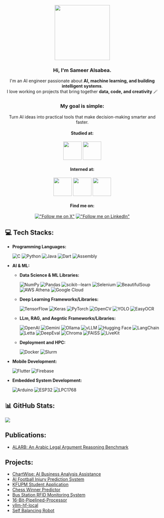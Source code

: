 <div align="center">
  <img src="https://github.com/user-attachments/assets/e14e315b-efe4-4b16-9e14-30844fe40ff7" height="180"/>
  
  ### Hi, I'm Sameer Alsabea.
  I'm an AI engineer passionate about **AI, machine learning, and building intelligent systems**.  
  I love working on projects that bring together **data, code, and creativity** 🪄

  ### My goal is simple: 
  Turn AI ideas into practical tools that make decision-making smarter and faster.

  #### Studied at:
  <p>
    <img src="https://github.com/user-attachments/assets/ebfbe143-abfb-4376-aa19-728ab65b137a" height="60" />
    <img src="https://github.com/user-attachments/assets/2e89722d-9349-4aa9-845d-534393a4d5df" height="60" />
  <p />

  #### Interned at:
  <p>
    <img src="https://github.com/user-attachments/assets/40a507c2-c867-4b42-905e-fcc39d838985" height="60" />
    <img src="https://github.com/user-attachments/assets/2e89722d-9349-4aa9-845d-534393a4d5df" height="60" />
    <img src="https://github.com/user-attachments/assets/d86a9976-34a5-4de2-a6a7-5ba132721c79" height="60" />
  <p />
  
  #### Find me on: 
  [!["Follow me on X"](https://img.shields.io/twitter/follow/pr_Mais?label=Follow%20me)](https://x.com/Sameer_Alsabea) [!["Follow me on LinkedIn"](https://img.shields.io/badge/LinkedIn-blue?style=flat&logo=linkedin&labelColor=blue)](https://www.linkedin.com/in/sameer-alsabea-610291239/)
  
</div>
  
## :computer: Tech Stacks:

- **Programming Languages:**

  ![C](https://img.shields.io/badge/C-00599C?style=flat&logo=c&logoColor=white)
  ![Python](https://img.shields.io/badge/Python-3776AB?style=flat&logo=python&logoColor=white)
  ![Java](https://img.shields.io/badge/Java-ED8B00?style=flat&logo=openjdk&logoColor=white)
  ![Dart](https://img.shields.io/badge/Dart-0175C2?style=flat&logo=dart&logoColor=white)
  ![Assembly](https://img.shields.io/badge/Assembly-6E4C13?style=flat&logo=protocols.io&logoColor=white)

- **AI & ML:**

  - **Data Science & ML Libraries:**
  
    ![NumPy](https://img.shields.io/badge/NumPy-013243?style=flat&logo=numpy&logoColor=white)  ![Pandas](https://img.shields.io/badge/Pandas-150458?style=flat&logo=pandas&logoColor=white)  ![scikit--learn](https://img.shields.io/badge/scikit--learn-F7931E?style=flat&logo=scikitlearn&logoColor=white)  ![Selenium](https://img.shields.io/badge/Selenium-43B02A?style=flat&logo=selenium&logoColor=white)  ![BeautifulSoup](https://img.shields.io/badge/BeautifulSoup-4E9A06?style=flat&logo=python&logoColor=white) ![AWS Athena](https://img.shields.io/badge/AWS%20Athena-232F3E?logo=amazon-aws&logoColor=white) ![Google Cloud](https://img.shields.io/badge/GDC_Buckets-4285F4?logo=google-cloud&logoColor=white)
  
  
  - **Deep Learning Frameworks/Libraries:** 
  
    ![TensorFlow](https://img.shields.io/badge/TensorFlow-FF6F00?style=flat&logo=tensorflow&logoColor=white)  ![Keras](https://img.shields.io/badge/Keras-D00000?style=flat&logo=keras&logoColor=white)  ![PyTorch](https://img.shields.io/badge/PyTorch-EE4C2C?style=flat&logo=pytorch&logoColor=white)  ![OpenCV](https://img.shields.io/badge/OpenCV-5C3EE8?style=flat&logo=opencv&logoColor=white) ![YOLO](https://img.shields.io/badge/YOLO-00FFFF?style=flat&logo=yolo&logoColor=black) ![EasyOCR](https://img.shields.io/badge/EasyOCR-231F20?style=flat&logo=python&logoColor=white)
  
  - **LLm, RAG, and Aegntic Frameworks/Libraries:**
  
    ![OpenAI](https://img.shields.io/badge/OpenAI-412991?style=flat&logo=openai&logoColor=white)  ![Gemini](https://img.shields.io/badge/Gemini-4285F4?style=flat&logo=googlegemini&logoColor=white)  ![Ollama](https://img.shields.io/badge/Ollama-000000?style=flat&logo=ollama&logoColor=white) ![vLLM](https://img.shields.io/badge/vLLM-FF4B4B?style=flat&logo=opensourceinitiative&logoColor=white) ![Hugging Face](https://img.shields.io/badge/HuggingFace-FFAE00?style=flat&logo=huggingface&logoColor=white)  ![LangChain](https://img.shields.io/badge/LangChain-1C3C3C?style=flat&logo=langchain&logoColor=white)  ![Letta](https://img.shields.io/badge/Letta-FF5733?style=flat&logo=letta&logoColor=white) ![DeepEval](https://img.shields.io/badge/DeepEval-6C47FF?style=flat&logo=pytest&logoColor=white) ![Chroma](https://img.shields.io/badge/Chroma-00C9A7?style=flat&logo=postgresql&logoColor=white) ![FAISS](https://img.shields.io/badge/FAISS-2C2C2C?style=flat&logo=database&logoColor=white) ![LiveKit](https://img.shields.io/badge/LiveKit-0086FF?style=flat&logo=livekit&logoColor=white)

  - **Deployment and HPC:**
   
    ![Docker](https://img.shields.io/badge/Docker-2496ED?logo=docker&logoColor=white) ![Slurm](https://img.shields.io/badge/Slurm-2B2B2B?logo=slurm&logoColor=white)
  
- **Mobile Development:**

  ![Flutter](https://img.shields.io/badge/Flutter-02569B?style=flat&logo=flutter&logoColor=white)
  ![Firebase](https://img.shields.io/badge/Firebase-FFCA28?style=flat&logo=firebase&logoColor=black)

- **Embedded System Development:**

  ![Arduino](https://img.shields.io/badge/Arduino-00878F?style=flat&logo=arduino&logoColor=white)
  ![ESP32](https://img.shields.io/badge/ESP32-E7352C?style=flat&logo=espressif&logoColor=white)
  ![LPC1768](https://img.shields.io/badge/LPC1768-002E6D?style=flat&logo=nxp&logoColor=white)

## 📊 GitHub Stats:

<!-- Total commits, stars, etc. -->
![](https://github-readme-streak-stats.herokuapp.com/?user=Sameer-13&theme=dark&hide_border=false)

## Publications:
- [ALARB: An Arabic Legal Argument Reasoning Benchmark](https://openreview.net/pdf?id=khdwxam2lQ)

## Projects:
- [ChartWise: AI Business Analysis Assistance](https://github.com/Sameer-13/ChartWise)
- [AI Football Injury Prediction System](https://github.com/Sameer-13/AI_Football_Injury_Prediction_System)
- [KFUPM Student Application](https://github.com/Sameer-13/KFUPM-Student-Application)
- [Chess Winner Predictor](https://github.com/Sameer-13/Chess_Winner_Predictor)
- [Bus Station RFID Monitoring System](https://github.com/Sameer-13/Bus-Station-RFID-Monitoring-System)
- [16-Bit-Pipelined-Processor](https://github.com/Sameer-13/16-Bit-Pipelined-Processor-Design)
- [vllm-hf-local](https://github.com/Sameer-13/vllm-hf-local)
- [Self Balancing Robot](https://github.com/Sameer-13/Self-Balancing-Robot)
